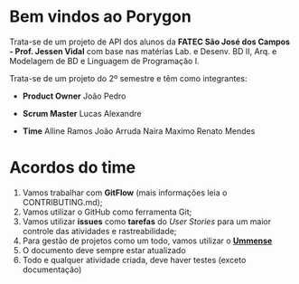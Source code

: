 # Bem vindos ao Porygon

Trata-se de um projeto de API dos alunos da **FATEC São José dos Campos - Prof. Jessen Vidal** com base nas matérias Lab. e Desenv. BD II,  Arq. e Modelagem de BD e Linguagem de Programação I.

Trata-se de um projeto do 2º semestre e têm como integrantes:
- **Product Owner**
	João Pedro

- **Scrum Master**
	Lucas Alexandre

- **Time**
	Alline Ramos
	João Arruda
	Naira Maximo
	Renato Mendes


# Acordos do time

 1. Vamos trabalhar com **GitFlow** (mais informações leia o CONTRIBUTING.md);
 2. Vamos utilizar o GitHub como ferramenta Git; 
 3. Vamos utilizar **issues** como **tarefas** do *User Stories* para um maior controle das atividades e rastreabilidade;
 4. Para gestão de projetos como um todo, vamos utilizar o **[Ummense](https://www.ummense.com/?gads&keyword=ummense&adgroup=66923344542&campaign=1816655693&network=g&gad_source=1&gclid=Cj0KCQiAxOauBhCaARIsAEbUSQSQaCTX1HYv28KJhLjOIvO0rFqQgjKQWlKbO33ayOO4vFj6K21YNiwaAs-9EALw_wcB)**
 5. O documento deve sempre estar atualizado
 6. Todo e qualquer atividade criada, deve haver testes (exceto documentação)